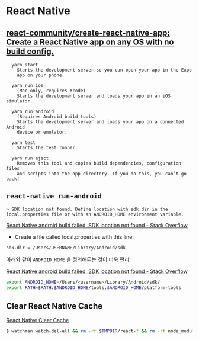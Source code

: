# React Native

## [react-community/create-react-native-app: Create a React Native app on any OS with no build config.](https://github.com/react-community/create-react-native-app)

```
  yarn start
    Starts the development server so you can open your app in the Expo
    app on your phone.

  yarn run ios
    (Mac only, requires Xcode)
    Starts the development server and loads your app in an iOS simulator.

  yarn run android
    (Requires Android build tools)
    Starts the development server and loads your app on a connected Android
    device or emulator.

  yarn test
    Starts the test runner.

  yarn run eject
    Removes this tool and copies build dependencies, configuration files
    and scripts into the app directory. If you do this, you can’t go back!
```    

## `react-native run-android`

```
> SDK location not found. Define location with sdk.dir in the local.properties file or with an ANDROID_HOME environment variable.
```

[React Native android build failed. SDK location not found - Stack Overflow](https://stackoverflow.com/questions/32634352/react-native-android-build-failed-sdk-location-not-found)

- Create a file called local.properties with this line:

```
sdk.dir = /Users/USERNAME/Library/Android/sdk
```

아래와 같이 `ANDROID_HOME` 을 정의해두는 것이 더욱 편리.

[React Native android build failed. SDK location not found - Stack Overflow](https://stackoverflow.com/questions/32634352/react-native-android-build-failed-sdk-location-not-found)

```bash
export ANDROID_HOME=/Users/<username>/Library/Android/sdk/
export PATH=$PATH:$ANDROID_HOME/tools:$ANDROID_HOME/platform-tools
```

## Clear React Native Cache

[React Native Clear Cache](https://gist.github.com/jarretmoses/c2e4786fd342b3444f3bc6beff32098d)

```bash
$ watchman watch-del-all && rm -rf $TMPDIR/react-* && rm -rf node_modules/ && npm cache clean && npm install && npm start -- --reset-cache
```

